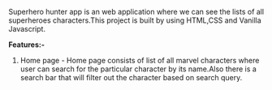 Superhero hunter app is an web application where we can see the lists of all superheroes characters.This project is built by using HTML,CSS and Vanilla Javascript.

**Features:-**
1. Home page - Home page consists of list of all marvel characters where user can search for the particular character by its name.Also there is a search bar that will filter out the character based on search query. 

